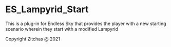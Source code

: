# ES_Lampyrid_Start
This is a plug-in for Endless Sky that provides the player with a new starting scenario wherein they start with a modified Lampyrid

Copyright Zitchas @ 2021
